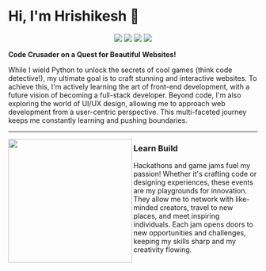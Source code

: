 # Hi, I'm Hrishikesh 👋

<div id=icons>
<p align='center'>
<a href="https://github.com/Clicxl"><img src="assets/media_icons/Github.svg" ></a>
<a href="https://www.linkedin.com/in/hrishikesh-h-puligal-578236305/"><img src="assets/media_icons/Linkedin.svg"></a>
<a href="https://www.linkedin.com/in/hrishikesh-h-puligal-578236305/"><img src="assets/media_icons/Twitter.svg"></a>
<a href="https://www.linkedin.com/in/hrishikesh-h-puligal-578236305/"><img src="assets/media_icons/Mail.png"></a>
</p>
</div>



**Code Crusader on a Quest for Beautiful Websites!**

While I wield Python to unlock the secrets of cool games (think code detective!), my ultimate goal is to craft stunning and interactive websites.  To achieve this, I'm actively learning the art of front-end development, with a future vision of becoming a full-stack developer.  Beyond code, I'm also exploring the world of UI/UX design, allowing me to approach web development from a user-centric perspective.  This multi-faceted journey keeps me constantly learning and pushing boundaries.

---
<p>
<img width="250" align='left' src="assets/misc/LearnBuild .png">
</p>

### Learn  Build
Hackathons and game jams fuel my passion! Whether it's crafting code or designing experiences, these events are my playgrounds for innovation.  They allow me to network with like-minded creators, travel to new places, and meet inspiring individuals. Each jam opens doors to new opportunities and challenges, keeping my skills sharp and my creativity flowing.

